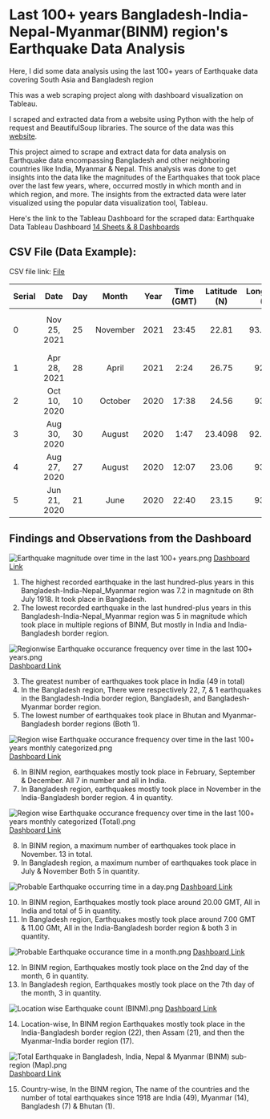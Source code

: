 # Last 100+ years Bangladesh-India-Nepal-Myanmar(BINM) region's Earthquake Data Analysis
Here, I did some data analysis using the last 100+ years of Earthquake data covering South Asia and Bangladesh region

This was a web scraping project along with dashboard visualization on Tableau.

I scraped and extracted data from a website using Python with the help of request and BeautifulSoup libraries.
The source of the data was this [website](https://www.volcanodiscovery.com/earthquakes/bangladesh/largest.html).

This project aimed to scrape and extract data for data analysis on Earthquake data encompassing Bangladesh and other neighboring countries like India, Myanmar & Nepal. This analysis was done to get insights into the data like the magnitudes of the Earthquakes that took place over the last few years, where, occurred mostly in which month and in which region, and more.
The insights from the extracted data were later visualized using the popular data visualization tool, Tableau.


Here's the link to the Tableau Dashboard for the scraped data: Earthquake Data Tableau Dashboard [14 Sheets & 8 Dashboards](https://public.tableau.com/app/profile/md.reuzwan.hassan/viz/Last100yearsEarthquakeData-Analysis/TotalEarthquakeinBangladeshIndiaNepalMyanmarBINMsub-regionMap)


## CSV File (Data Example):

CSV file link: [File](https://github.com/RezuwanHassan262/Last-100-plus-years-Earthquake-Data-Scraping-Analysis-And-Visualization/blob/main/EarthquakeData.csv)

| Serial        | Date           | Day    | Month  | Year        | Time (GMT)	  | Latitude (N)  | Longitude (E) | Magnitude  | Location                           | Country              |
| ------------- |:--------------:|:-------|:------:|:-----------:|:------------:|:-------------:|:-------------:|:----------:|:----------------------------------:| --------------------:|	
| 0             |Nov 25, 2021	   |25      |November|2021	       |23:45         |22.81          |	93.5248       |6.2         |Myanmar (Burma): 19 Km SW of Falam	| Myanmar              |
| 1             |Apr 28, 2021	   |28      |April   |2021	       |2:24          |26.75          |	92.42         |6           |Northeastern India                	| India                |
| 2             |Oct 10, 2020	   |10      |October |2020	       |17:38	        |24.56	        |93.58	        |5.4	       |Myanmar-India Border Region	        |Myanmar-India Border  |
| 3	            |Aug 30, 2020	   |30      |August	 |2020	       |1:47	        |23.4098	      |92.0087	      |5.1	       |33 Km N of Khagrachhari	            |Bangladesh            |
| 4             |Aug 27, 2020	   |27      |August	 |2020	       |12:07         |23.06          |93.29          |5.3         |Myanmar-India Border Region         |Myanmar-India Border  |
| 5             |Jun 21, 2020	   |21      |June    |2020         |22:40         |23.15          |93.32          |5.5         |Myanmar-India Border Region	        |Myanmar-India Border  |


## Findings and Observations from the Dashboard

![Earthquake magnitude over time in the last 100+ years.png](https://raw.githubusercontent.com/RezuwanHassan262/Last-100-plus-years-Earthquake-Data-Scraping-Analysis-And-Visualization/main/dashboard%20images/Earthquake%20magnitude%20over%20time%20in%20the%20last%20100%2B%20years.png) 
[Dashboard Link](https://public.tableau.com/app/profile/md.reuzwan.hassan/viz/Last100yearsEarthquakeData-Analysis/Earthquakemagnitudeovertimeinthelast100years)

1. The highest recorded earthquake in the last hundred-plus years in this Bangladesh-India-Nepal_Myanmar region was 7.2 in magnitude on 8th July 1918. It took place in Bangladesh.
2. The lowest recorded earthquake in the last hundred-plus years in this Bangladesh-India-Nepal_Myanmar region was 5 in magnitude which took place in multiple regions of BINM, But mostly in India and India-Bangladesh border region.

![Regionwise Earthquake occurance frequency over time in the last 100+ years.png](https://raw.githubusercontent.com/RezuwanHassan262/Last-100-plus-years-Earthquake-Data-Scraping-Analysis-And-Visualization/main/dashboard%20images/Regionwise%20Earthquake%20occurance%20frequency%20over%20time%20in%20the%20last%20100%2B%20years.png)
[Dashboard Link](https://public.tableau.com/views/Last100yearsEarthquakeData-Analysis/RegionwiseEarthquakeoccurancefrequencyovertimeinthelast100years?:language=en-US&:display_count=n&:origin=viz_share_link)

3. The greatest number of earthquakes took place in India (49 in total)
4. In the Bangladesh region, There were respectively 22, 7, & 1 earthquakes in the Bangladesh-India border region, Bangladesh, and Bangladesh-Myanmar border region.
5. The lowest number of earthquakes took place in Bhutan and Myanmar-Bangladesh border regions (Both 1).

![Region wise Earthquake occurance frequency over time in the last 100+ years monthly categorized.png](https://raw.githubusercontent.com/RezuwanHassan262/Last-100-plus-years-Earthquake-Data-Scraping-Analysis-And-Visualization/main/dashboard%20images/Region%20wise%20Earthquake%20occurance%20frequency%20over%20time%20in%20the%20last%20100%2B%20years%20monthly%20categorized.png)
[Dashboard Link](https://public.tableau.com/views/Last100yearsEarthquakeData-Analysis/RegionwiseEarthquakeoccurancefrequencyovertimeinthelast100yearsmonthlycategorized?:language=en-US&:display_count=n&:origin=viz_share_link)

6. In BINM region, earthquakes mostly took place in February, September & December. All 7 in number and all in India.
7. In Bangladesh region, earthquakes mostly took place in November in the India-Bangladesh border region. 4 in quantity.

![Region wise Earthquake occurance frequency over time in the last 100+ years monthly categorized (Total).png](https://raw.githubusercontent.com/RezuwanHassan262/Last-100-plus-years-Earthquake-Data-Scraping-Analysis-And-Visualization/main/dashboard%20images/Region%20wise%20Earthquake%20occurance%20frequency%20over%20time%20in%20the%20last%20100%2B%20years%20monthly%20categorized%20(Total).png)
[Dashboard Link](https://public.tableau.com/views/Last100yearsEarthquakeData-Analysis/RegionwiseEarthquakeoccurancefrequencyovertimeinthelast100yearsmonthlycategorizedTotal?:language=en-US&:display_count=n&:origin=viz_share_link)

8. In BINM region, a maximum number of earthquakes took place in November. 13 in total.
9. In Bangladesh region, a maximum number of earthquakes took place in July & November Both 5 in quantity.

![Probable Earthquake occurring time in a day.png](https://raw.githubusercontent.com/RezuwanHassan262/Last-100-plus-years-Earthquake-Data-Scraping-Analysis-And-Visualization/main/dashboard%20images/Probable%20Earthquake%20occurring%20time%20in%20a%20day.png)
[Dashboard Link](https://public.tableau.com/views/Last100yearsEarthquakeData-Analysis/ProbableEarthquakeoccurringtimeinaday?:language=en-US&:display_count=n&:origin=viz_share_link)

10. In BINM region, Earthquakes mostly took place around 20.00 GMT, All in India and total of 5 in quantity.
11. In Bangladesh region, Earthquakes mostly took place around 7.00 GMT & 11.00 GMt, All in the India-Bangladesh border region & both 3 in quantity.

![Probable Earthquake occurance time in a month.png](https://raw.githubusercontent.com/RezuwanHassan262/Last-100-plus-years-Earthquake-Data-Scraping-Analysis-And-Visualization/main/dashboard%20images/Probable%20Earthquake%20occurance%20time%20in%20a%20month.png)
[Dashboard Link](https://public.tableau.com/views/Last100yearsEarthquakeData-Analysis/ProbableEarthquakeoccurancetimeinamonth?:language=en-US&:display_count=n&:origin=viz_share_link)

12. In BINM region, Earthquakes mostly took place on the 2nd day of the month, 6 in quantity.
13. In Bangladesh region, Earthquakes mostly took place on the 7th day of the month, 3 in quantity.

![Location wise Earthquake count (BINM).png](https://raw.githubusercontent.com/RezuwanHassan262/Last-100-plus-years-Earthquake-Data-Scraping-Analysis-And-Visualization/main/dashboard%20images/Location%20wise%20Earthquake%20count%20(BINM).png)
[Dashboard Link](https://public.tableau.com/views/Last100yearsEarthquakeData-Analysis/LocationwiseEarthquakecountBINM?:language=en-US&:display_count=n&:origin=viz_share_link)

14. Location-wise, In BINM region Earthquakes mostly took place in the India-Bangladesh border region (22), then Assam (21), and then the Myanmar-India border region (17).

![Total Earthquake in Bangladesh, India, Nepal & Myanmar (BINM) sub-region (Map).png](https://raw.githubusercontent.com/RezuwanHassan262/Last-100-plus-years-Earthquake-Data-Scraping-Analysis-And-Visualization/main/dashboard%20images/Total%20Earthquake%20in%20Bangladesh%2C%20India%2C%20Nepal%20%26%20Myanmar%20(BINM)%20sub-region%20(Map).png)
[Dashboard Link](https://public.tableau.com/views/Last100yearsEarthquakeData-Analysis/TotalEarthquakeinBangladeshIndiaNepalMyanmarBINMsub-regionMap?:language=en-US&:display_count=n&:origin=viz_share_link)

15. Country-wise, In the BINM region, The name of the countries and the number of total earthquakes since 1918 are India (49), Myanmar (14), Bangladesh (7) & Bhutan (1).
